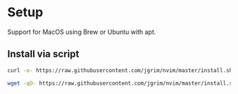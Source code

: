 # Setup
Support for MacOS using Brew or Ubuntu with apt.

## Install via script

```sh
curl -o- https://raw.githubusercontent.com/jgrim/nvim/master/install.sh  | bash
```
```sh
wget -qO- https://raw.githubusercontent.com/jgrim/nvim/master/install.sh  | bash
```
